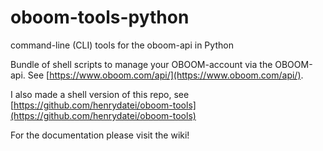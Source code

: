 # oboom-tools-python
command-line (CLI) tools for the oboom-api in Python

Bundle of shell scripts to manage your OBOOM-account via the OBOOM-api. See [https://www.oboom.com/api/](https://www.oboom.com/api/).

I also made a shell version of this repo, see [https://github.com/henrydatei/oboom-tools](https://github.com/henrydatei/oboom-tools)

For the documentation please visit the wiki!
